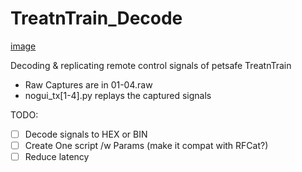 # TreatnTrain_Decode

[image](https://github.com/beardstack/TreatnTrain_Decode/blob/master/signal-2022-09-07-094615_002.jpeg)



Decoding &amp; replicating remote control signals of petsafe TreatnTrain

* Raw Captures are in 01-04.raw
* nogui_tx[1-4].py replays the captured signals

TODO:

* [ ] Decode signals to HEX or BIN
* [ ] Create One script /w Params (make it compat with RFCat?)
* [ ] Reduce latency

